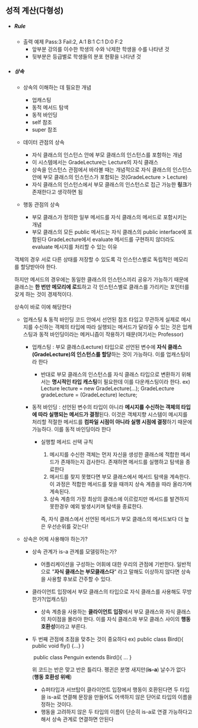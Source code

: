 ## 성적 계산(다형성)

- ##### Rule

  - 출력 예제 Pass:3 Fail:2, A:1 B:1 C:1 D:0 F:2
    - 앞부분 강의를 이수한 학생의 수와 낙제한 학생을 수를 나타낸 것
    - 뒷부분은 등급별로 학생들의 분포 현황을 나타낸 것



- ##### 상속

  - 상속의 이해하는 데 필요한 개념
    - 업캐스팅
    - 동적 메서드 탐색
    - 동적 바인딩
    - self 참조
    - super 참조

  

  - 데이터 관점의 상속

    - 자식 클래스의 인스턴스 안에 부모 클래스의 인스턴스를 포함하는 개념
    - 이 시스템에서는 GradeLecture는 Lecture의 자식 클래스
    - 상속을 인스턴스 관점에서 바라볼 때는 개념적으로 자식 클래스의 인스턴스 안에 부모 클래스의 인스턴스가 포함되는 것(GradeLecture > Lecture)
    - 자식 클래스의 인스턴스에서 부모 클래스의 인스턴스로 접근 가능한 **링크**가 존재한다고 생각하면 됨

    

  - 행동 관점의 상속

    - 부모 클래스가 정의한 일부 메서드를 자식 클래스의 메서드로 포함시키는 개념
    - 부모 클래스의 모든 public 메서드는 자식 클래스의 public interface에 포함된다
      GradeLecture에서 evaluate 메서드를 구현하지 않더라도 evaluate 메시지를 처리할 수 있는 이유

  

  객체의 경우 서로 다른 상태를 저장할 수 있도록 각 인스턴스별로 독립적인 메모리를 할당받아야 한다.

  하지만 메서드의 경우에는 동일한 클래스의 인스턴스끼리 공유가 가능하기 때문에 클래스는 **한 번만 메모리에 로드**하고 각 인스턴스별로 클래스를 가리키는 포인터를 갖게 하는 것이 경제적이다.

  상속이 바로 이에 해당한다

  

  - 업캐스팅 & 동적 바인딩
    코드 안에서 선언된 참조 타입고 무관하게 실제로 메시지를 수신하는 객체의 타입에 따라 실행되는 메서드가 달라질 수 있는 것은 업캐스팅과 동적 바인딩이라는 메커니즘이 작용하기 때문(여기서는 Professor)

    - 업캐스팅 : 부모 클래스(Lecture) 타입으로 선언된 변수에 **자식 클래스(GradeLecture)의 인스턴스를 할당**하는 것이 가능하다. 이를 업캐스팅이라 한다

      - 반대로 부모 클래스의 인스턴스를 자식 클래스 타입으로 변환하기 위해서는 **명시적인 타입 캐스팅**이 필요한데 이를 다운캐스팅이라 한다.
        ex) Lecture lecture = new GradeLecture(...);
              GradeLecture gradeLecture = (GradeLecture) lecture;

    - 동적 바인딩 : 선언된 변수의 타입이 아니라 **메시지를 수신하는 객체의 타입에 따라 실행되는 메서드가 결정**된다.
      이것은 객체지향 시스템이 메시지를 처리할 적절한 메서드를 **컴파일 시점이 아니라 실행 시점에 결정**하기 때문에 가능하다. 이를 동적 바인딩이라 한다

      - 실행할 메서드 선택 규칙

        1. 메시지를 수신한 객체는 먼저 자신을 생성한 클래스에 적합한 메서드가 존재하는지 검사한다. 존재하면 메서드를 실행하고 탐색을 종료한다 
        2. 메서드를 찾지 못했다면 부모 클래스에서 메서드 탐색을 계속한다. 이 과정은 적합한 메서드를 찾을 때까지 상속 계층을 따라 올라가며 계속된다.
        3. 상속 계층의 가장 최상의 클래스에 이르렀지만 메서드를 발견하지 못한경우 예외 발생시키며 탐색을 종료한다.

        즉, 자식 클래스에서 선언된 메서드가 부모 클래스의 메서드보다 더 높은 우선순위를 갖는다!
        

  - 상속은 어제 사용해야 하는가?

    - 상속 관계가 is-a 관계를 모델링하는가?

      - 어플리케이션을 구성하는 어휘에 대한 우리의 관점에 기반한다. 일반적으로 "**자식 클래스는 부모클래스다**" 라고 말해도 이상하지 않다면 상속을 사용할 후보로 간주할 수 있다.

    - 클라이언트 입장에서 부모 클래스의 타입으로 자식 클래스를 사용해도 무방한가?(업캐스팅)

      - 상속 계층을 사용하는 **클라이언트 입장**에서 부모 클래스와 자식 클래스의 차이점을 몰라야 한다. 이를 자식 클래스와 부모 클래스 사이의 **행동 호환성**이라고 부른다.

      

    - 두 번째 관점에 초점을 맞추는 것이 중요하다
      ex) public class Bird(){
                public void fly() {...}
             }

      ​      public class Penguin extends Bird(){ ... }

      위 코드는 반은 맞고 반은 틀리다. 펭귄은 분명 새지만(**is-a**) 날수가 없다(**행동 호환성 위배**)

      - 슈퍼타입과 서브탑이 클라이언트 입장에서 행동이 호환된다면 두 타입을 is-a로 연결해 문장을 만들어도 어색하지 않은 단어로 타입의 이름을 정하는 것이다.
      - 행동을 고려하지 않은 두 타입의 이름이 단순히 is-a로 연결 가능하다고 해서 상속 관계로 연결하면 안된다